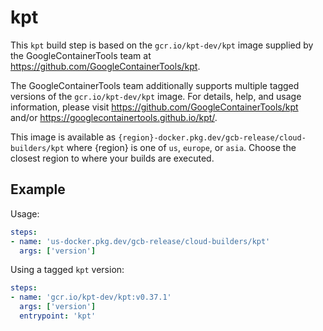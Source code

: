# kpt

This `kpt` build step is based on the `gcr.io/kpt-dev/kpt` image supplied by the
GoogleContainerTools team at https://github.com/GoogleContainerTools/kpt.

The GoogleContainerTools team additionally supports multiple tagged versions of
the `gcr.io/kpt-dev/kpt` image. For details, help, and usage information, please
visit https://github.com/GoogleContainerTools/kpt and/or
https://googlecontainertools.github.io/kpt/.

This image is available as
`{region}-docker.pkg.dev/gcb-release/cloud-builders/kpt` where {region}
is one of `us`, `europe`, or `asia`. Choose the closest region to where your
builds are executed.


## Example

Usage:

```yaml
steps:
- name: 'us-docker.pkg.dev/gcb-release/cloud-builders/kpt'
  args: ['version']
```

Using a tagged `kpt` version:
```yaml
steps:
- name: 'gcr.io/kpt-dev/kpt:v0.37.1'
  args: ['version']
  entrypoint: 'kpt'
```
